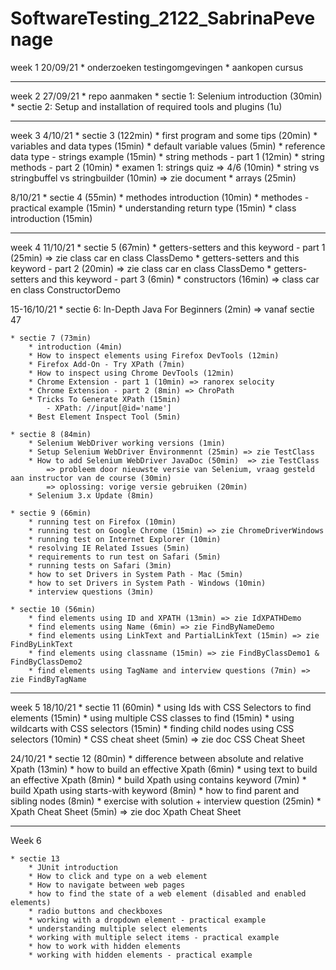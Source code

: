 # SoftwareTesting_2122_SabrinaPevenage

week 1
20/09/21
    * onderzoeken testingomgevingen 
    * aankopen cursus 

-----------------------------------------------------------------------------------------------

week 2
27/09/21
    * repo aanmaken
    * sectie 1: Selenium introduction (30min)
    * sectie 2: Setup and installation of required tools and plugins (1u)

-----------------------------------------------------------------------------------------------

week 3
4/10/21
    * sectie 3 (122min)
        * first program and some tips (20min)
        * variables and data types (15min)
        * default variable values (5min)
        * reference data type - strings example (15min)
        * string methods - part 1 (12min)
        * string methods - part 2 (10min)
        * examen 1: strings quiz => 4/6 (10min)
        * string vs stringbuffel vs stringbuilder (10min) => zie document
        * arrays (25min)

8/10/21
    * sectie 4 (55min)
        * methodes introduction (10min)
        * methodes - practical example (15min)
        * understanding return type (15min)
        * class introduction (15min)

-----------------------------------------------------------------------------------------------

week 4
11/10/21
    * sectie 5 (67min)
        * getters-setters and this keyword - part 1 (25min) => zie class car en class ClassDemo
        * getters-setters and this keyword - part 2 (20min) => zie class car en class ClassDemo
        * getters-setters and this keyword - part 3 (6min)
        * constructors (16min) => class car en class ConstructorDemo

15-16/10/21
    * sectie 6: In-Depth Java For Beginners (2min) => vanaf sectie 47 

    * sectie 7 (73min)
        * introduction (4min)
        * How to inspect elements using Firefox DevTools (12min)
        * Firefox Add-On - Try XPath (7min)
        * How to inspect using Chrome DevTools (12min) 
        * Chrome Extension - part 1 (10min) => ranorex selocity
        * Chrome Extension - part 2 (8min) => ChroPath
        * Tricks To Generate XPath (15min)
            - XPath: //input[@id='name']
        * Best Element Inspect Tool (5min)
    
    * sectie 8 (84min)
        * Selenium WebDriver working versions (1min)  
        * Setup Selenium WebDriver Environmennt (25min) => zie TestClass
        * How to add Selenium WebDriver JavaDoc (50min)  => zie TestClass
            => probleem door nieuwste versie van Selenium, vraag gesteld aan instructor van de course (30min)
            => oplossing: vorige versie gebruiken (20min)
        * Selenium 3.x Update (8min)
    
    * sectie 9 (66min)
        * running test on Firefox (10min)
        * running test on Google Chrome (15min) => zie ChromeDriverWindows
        * running test on Internet Explorer (10min)
        * resolving IE Related Issues (5min)
        * requirements to run test on Safari (5min)
        * running tests on Safari (3min)
        * how to set Drivers in System Path - Mac (5min)
        * how to set Drivers in System Path - Windows (10min)
        * interview questions (3min)
    
    * sectie 10 (56min)
        * find elements using ID and XPATH (13min) => zie IdXPATHDemo
        * find elements using Name (6min) => zie FindByNameDemo
        * find elements using LinkText and PartialLinkText (15min) => zie FindByLinkText
        * find elements using classname (15min) => zie FindByClassDemo1 & FindByClassDemo2
        * find elements using TagName and interview questions (7min) => zie FindByTagName

-----------------------------------------------------------------------------------------------
week  5
18/10/21
    * sectie 11 (60min)
        * using Ids with CSS Selectors to find elements (15min)
        * using multiple CSS classes to find (15min)
        * using wildcarts with CSS selectors (15min)
        * finding child nodes using CSS selectors (10min)
        * CSS cheat sheet (5min) => zie doc CSS Cheat Sheet
    
24/10/21
    * sectie 12 (80min)
        * difference between absolute and relative Xpath (13min)
        * how to build an effective Xpath (6min)
        * using text to build an effective Xpath (8min)
        * build Xpath using contains keyword (7min)
        * build Xpath using starts-with keyword (8min)
        * how to find parent and sibling nodes (8min)
        * exercise with solution + interview question (25min)
        * Xpath Cheat Sheet (5min) => zie doc Xpath Cheat Sheet

-----------------------------------------------------------------------------------------------
Week 6

    * sectie 13 
        * JUnit introduction
        * How to click and type on a web element
        * How to navigate between web pages
        * how to find the state of a web element (disabled and enabled elements)
        * radio buttons and checkboxes
        * working with a dropdown element - practical example
        * understanding multiple select elements
        * working with multiple select items - practical example
        * how to work with hidden elements
        * working with hidden elements - practical example
    
